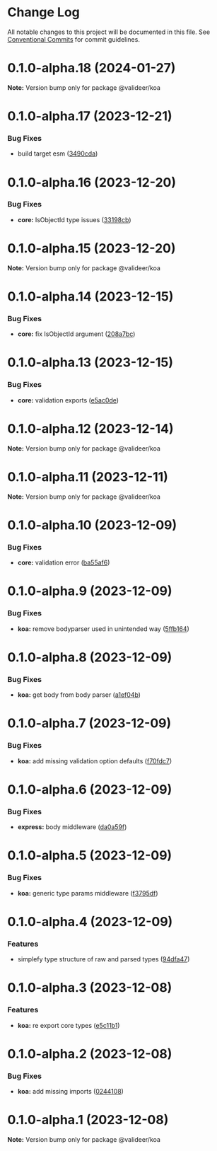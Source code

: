 # Change Log

All notable changes to this project will be documented in this file.
See [Conventional Commits](https://conventionalcommits.org) for commit guidelines.

# 0.1.0-alpha.18 (2024-01-27)

**Note:** Version bump only for package @valideer/koa

# 0.1.0-alpha.17 (2023-12-21)

### Bug Fixes

- build target esm ([3490cda](https://github.com/LiamEderzeel/valideer/commit/3490cda6f5d4cd59fd4afd791e15265a7fff4e67))

# 0.1.0-alpha.16 (2023-12-20)

### Bug Fixes

- **core:** IsObjectId type issues ([33198cb](https://github.com/LiamEderzeel/valideer/commit/33198cbbde5546d0fb005e4abf4d18dbed136947))

# 0.1.0-alpha.15 (2023-12-20)

**Note:** Version bump only for package @valideer/koa

# 0.1.0-alpha.14 (2023-12-15)

### Bug Fixes

- **core:** fix IsObjectId argument ([208a7bc](https://github.com/LiamEderzeel/valideer/commit/208a7bc67a7b7c8a5bb2b72bea17a2fefd1dbf35))

# 0.1.0-alpha.13 (2023-12-15)

### Bug Fixes

- **core:** validation exports ([e5ac0de](https://github.com/LiamEderzeel/valideer/commit/e5ac0de03645bcb04dc59051a6f9c97ccd4bd32a))

# 0.1.0-alpha.12 (2023-12-14)

**Note:** Version bump only for package @valideer/koa

# 0.1.0-alpha.11 (2023-12-11)

**Note:** Version bump only for package @valideer/koa

# 0.1.0-alpha.10 (2023-12-09)

### Bug Fixes

- **core:** validation error ([ba55af6](https://github.com/LiamEderzee/valideer/commit/ba55af69eb800d363f6a9e447c07ed4a3eafb582))

# 0.1.0-alpha.9 (2023-12-09)

### Bug Fixes

- **koa:** remove bodyparser used in unintended way ([5ffb164](https://github.com/LiamEderzee/valideer/commit/5ffb1640fd044d5c78cfa8282d8f36c914d8d5ed))

# 0.1.0-alpha.8 (2023-12-09)

### Bug Fixes

- **koa:** get body from body parser ([a1ef04b](https://github.com/LiamEderzee/valideer/commit/a1ef04b3686759476c19dd5ebc7ffb259eea4f61))

# 0.1.0-alpha.7 (2023-12-09)

### Bug Fixes

- **koa:** add missing validation option defaults ([f70fdc7](https://github.com/LiamEderzee/valideer/commit/f70fdc757e5c0ea00b94439cc8ff024ded4d3594))

# 0.1.0-alpha.6 (2023-12-09)

### Bug Fixes

- **express:** body middleware ([da0a59f](https://github.com/LiamEderzee/valideer/commit/da0a59fe1ee25ecbdcdeb22189dc0794f5b91db9))

# 0.1.0-alpha.5 (2023-12-09)

### Bug Fixes

- **koa:** generic type params middleware ([f3795df](https://github.com/LiamEderzee/valideer/commit/f3795df6112bb8eac93b02191d092954ba78e097))

# 0.1.0-alpha.4 (2023-12-09)

### Features

- simplefy type structure of raw and parsed types ([94dfa47](https://github.com/LiamEderzee/valideer/commit/94dfa47ab12229739d06d4c0c0584e8c26bf23ba))

# 0.1.0-alpha.3 (2023-12-08)

### Features

- **koa:** re export core types ([e5c11b1](https://github.com/LiamEderzee/valideer/commit/e5c11b11729b7217f8a50082389fb59aa71dcdf1))

# 0.1.0-alpha.2 (2023-12-08)

### Bug Fixes

- **koa:** add missing imports ([0244108](https://github.com/LiamEderzee/valideer/commit/02441081f544c77923549c11b4757b0011051cb5))

# 0.1.0-alpha.1 (2023-12-08)

**Note:** Version bump only for package @valideer/koa
